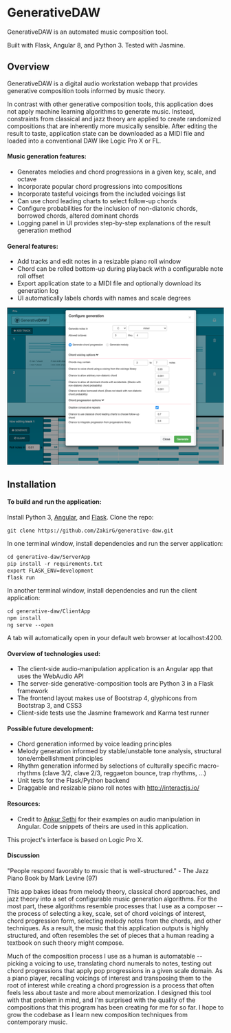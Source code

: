 # GenerativeDAW

GenerativeDAW is an automated music composition tool.

Built with Flask, Angular 8, and Python 3. Tested with Jasmine.

## Overview

GenerativeDAW is a digital audio workstation webapp that provides generative composition tools informed by music theory.

In contrast with other generative composition tools, this application does not apply machine learning algorithms to generate music. Instead, constraints from classical and jazz theory are applied to create randomized compositions that are inherently more musically sensible. After editing the result to taste, application state can be downloaded as a MIDI file and loaded into a conventional DAW like Logic Pro X or FL.


#### Music generation features:
- Generates melodies and chord progressions in a given key, scale, and octave
- Incorporate popular chord progressions into compositions
- Incorporate tasteful voicings from the included voicings list
- Can use chord leading charts to select follow-up chords
- Configure probabilities for the inclusion of non-diatonic chords, borrowed chords, altered dominant chords
- Logging panel in UI provides step-by-step explanations of the result generation method

#### General features:
- Add tracks and edit notes in a resizable piano roll window
- Chord can be rolled bottom-up during playback with a configurable note roll offset
- Export application state to a MIDI file and optionally download its generation log
- UI automatically labels chords with names and scale degrees


<!-- <img src="./screenshots/desktopScreenshot.png" alt="App Screenshot on Desktop" width="850"/>  -->

<img src="./screenshots/desktopScreenshot2.png" alt="App Screenshot on Desktop" width="850"/>

## Installation

#### To build and run the application:
Install Python 3, <a href='https://angular.io/guide/quickstart'>Angular</a>, and <a href="http://flask.pocoo.org/docs/1.0/installation/" target="_blank">Flask</a>. Clone the repo:
```
git clone https://github.com/ZakirG/generative-daw.git
```

In one terminal window, install dependencies and run the server application:
```
cd generative-daw/ServerApp
pip install -r requirements.txt
export FLASK_ENV=development
flask run
```

In another terminal window, install dependencies and run the client application:
```
cd generative-daw/ClientApp
npm install
ng serve --open
```
A tab will automatically open in your default web browser at localhost:4200. 

#### Overview of technologies used:
- The client-side audio-manipulation application is an Angular app that uses the WebAudio API
- The server-side generative-composition tools are Python 3 in a Flask framework
- The frontend layout makes use of Bootstrap 4, glyphicons from Bootstrap 3, and CSS3
- Client-side tests use the Jasmine framework and Karma test runner

#### Possible future development:
- Chord generation informed by voice leading principles
- Melody generation informed by stable/unstable tone analysis, structural tone/embellishment principles
- Rhythm generation informed by selections of culturally specific macro-rhythms (clave 3/2, clave 2/3, reggaeton bounce, trap rhythms, ...)
- Unit tests for the Flask/Python backend
- Draggable and resizable piano roll notes with http://interactjs.io/


#### Resources:
- Credit to <a href='https://ankursethi.in/2016/01/13/build-a-sampler-with-angular-2-webaudio-and-webmidi-lesson-1-introduction-to-the-webaudio-api/'>Ankur Sethi</a>
for their examples on audio manipulation in Angular. Code snippets of theirs are used in this application.

This project's interface is based on Logic Pro X.

#### Discussion
"People respond favorably to music that is well-structured." - The Jazz Piano Book by Mark Levine (97)

This app bakes ideas from melody theory, classical chord approaches, and jazz theory into a set of configurable music generation algorithms. For the most part, these algorithms resemble processes that I use as a composer -- the process of selecting a key, scale, set of chord voicings of interest, chord progression form, selecting melody notes from the chords, and other techniques. As a result, the music that this application outputs is highly structured, and often resembles the set of pieces that a human reading a textbook on such theory might compose.

Much of the composition process I use as a human is automatable -- picking a voicing to use, translating chord numerals to notes, testing out chord progressions that apply pop progressions in a given scale domain. As a piano player, recalling voicings of interest and transposing them to the root of interest while creating a chord progression is a process that often feels less about taste and more about memorization. I designed this tool with that problem in mind, and I'm surprised with the quality of the compositions that this program has been creating for me for so far. I hope to grow the codebase as I learn new composition techniques from contemporary music.
